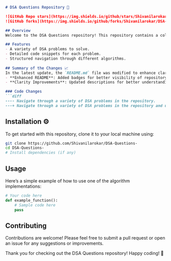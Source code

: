 ```markdown
# DSA Questions Repository 🚀

![GitHub Repo stars](https://img.shields.io/github/stars/Shivanilarokar/DSA-Questions-?style=social) 
![GitHub forks](https://img.shields.io/github/forks/Shivanilarokar/DSA-Questions-?style=social) 

## Overview
Welcome to the DSA Questions repository! This repository contains a collection of Data Structures and Algorithms (DSA) problems along with their implementations in various programming languages. It's designed to help you learn and practice DSA concepts effectively.

## Features
- A variety of DSA problems to solve.
- Detailed code snippets for each problem.
- Structured navigation through different algorithms.
  
## Summary of the Changes 📈
In the latest update, the `README.md` file was modified to enhance clarity and structure. Key changes include:
- **Enhanced README**: Added badges for better visibility of repository metrics.
- **Clarity Improvements**: Updated descriptions for better understanding of the repository's content.

### Code Changes
```diff
---- Navigate through a variety of DSA problems in the repository.
---+ Navigate through a variety of DSA problems in the repository and utilize the code snippets provided.
```

## Installation ⚙️
To get started with this repository, clone it to your local machine using:
```bash
git clone https://github.com/Shivanilarokar/DSA-Questions-
cd DSA-Questions-
# Install dependencies (if any)
```

## Usage
Here’s a simple example of how to use one of the algorithm implementations:
```python
# Your code here
def example_function():
    # Sample code here
    pass
```

## Contributing
Contributions are welcome! Please feel free to submit a pull request or open an issue for any suggestions or improvements.

Thank you for checking out the DSA Questions repository! Happy coding! 🎉
```